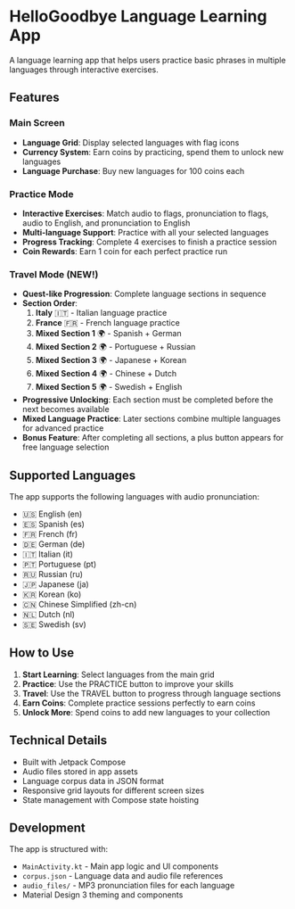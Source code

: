 # HelloGoodbye Language Learning App

A language learning app that helps users practice basic phrases in multiple languages through interactive exercises.

## Features

### Main Screen
- **Language Grid**: Display selected languages with flag icons
- **Currency System**: Earn coins by practicing, spend them to unlock new languages
- **Language Purchase**: Buy new languages for 100 coins each

### Practice Mode
- **Interactive Exercises**: Match audio to flags, pronunciation to flags, audio to English, and pronunciation to English
- **Multi-language Support**: Practice with all your selected languages
- **Progress Tracking**: Complete 4 exercises to finish a practice session
- **Coin Rewards**: Earn 1 coin for each perfect practice run

### Travel Mode (NEW!)
- **Quest-like Progression**: Complete language sections in sequence
- **Section Order**:
  1. **Italy** 🇮🇹 - Italian language practice
  2. **France** 🇫🇷 - French language practice  
  3. **Mixed Section 1** 🌍 - Spanish + German
  4. **Mixed Section 2** 🌍 - Portuguese + Russian
  5. **Mixed Section 3** 🌍 - Japanese + Korean
  6. **Mixed Section 4** 🌍 - Chinese + Dutch
  7. **Mixed Section 5** 🌍 - Swedish + English
- **Progressive Unlocking**: Each section must be completed before the next becomes available
- **Mixed Language Practice**: Later sections combine multiple languages for advanced practice
- **Bonus Feature**: After completing all sections, a plus button appears for free language selection

## Supported Languages

The app supports the following languages with audio pronunciation:
- 🇺🇸 English (en)
- 🇪🇸 Spanish (es) 
- 🇫🇷 French (fr)
- 🇩🇪 German (de)
- 🇮🇹 Italian (it)
- 🇵🇹 Portuguese (pt)
- 🇷🇺 Russian (ru)
- 🇯🇵 Japanese (ja)
- 🇰🇷 Korean (ko)
- 🇨🇳 Chinese Simplified (zh-cn)
- 🇳🇱 Dutch (nl)
- 🇸🇪 Swedish (sv)

## How to Use

1. **Start Learning**: Select languages from the main grid
2. **Practice**: Use the PRACTICE button to improve your skills
3. **Travel**: Use the TRAVEL button to progress through language sections
4. **Earn Coins**: Complete practice sessions perfectly to earn coins
5. **Unlock More**: Spend coins to add new languages to your collection

## Technical Details

- Built with Jetpack Compose
- Audio files stored in app assets
- Language corpus data in JSON format
- Responsive grid layouts for different screen sizes
- State management with Compose state hoisting

## Development

The app is structured with:
- `MainActivity.kt` - Main app logic and UI components
- `corpus.json` - Language data and audio file references
- `audio_files/` - MP3 pronunciation files for each language
- Material Design 3 theming and components
